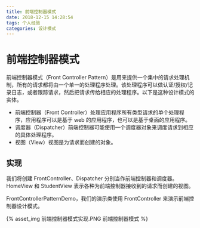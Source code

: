 ```yaml
---
title: 前端控制器模式
date: 2018-12-15 14:28:54
tags: 个人经验
categories: 设计模式
---
```


# 前端控制器模式

前端控制器模式（Front Controller Pattern）是用来提供一个集中的请求处理机制，所有的请求都将由一个单一的处理程序处理。该处理程序可以做认证/授权/记录日志，或者跟踪请求，然后把请求传给相应的处理程序。以下是这种设计模式的实体。  
* 前端控制器（Front Controller）处理应用程序所有类型请求的单个处理程序，应用程序可以是基于 web 的应用程序，也可以是基于桌面的应用程序。
* 调度器（Dispatcher）前端控制器可能使用一个调度器对象来调度请求到相应的具体处理程序。
* 视图（View）视图是为请求而创建的对象。

## 实现

我们将创建 FrontController、Dispatcher 分别当作前端控制器和调度器。HomeView 和 StudentView 表示各种为前端控制器接收到的请求而创建的视图。

FrontControllerPatternDemo，我们的演示类使用 FrontController 来演示前端控制器设计模式。

{% asset_img 前端控制器模式实现.PNG 前端控制器模式 %}